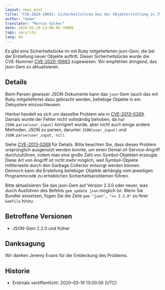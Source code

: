 ```yaml
---
layout: news_post
title: "CVE-2020-10663: Sicherheitslücke bei der Objekterstellung in JSON (weiterer Fehler behoben)"
author: "mame"
translator: "Marvin Gülker"
date: 2020-03-19 13:00:00 +0000
tags: security
lang: de
---
```


Es gibt eine Sicherheitslücke im mit Ruby mitgelieferten json-Gem, die bei der Erstellung neuer Objekte auftritt. Dieser Sicherheitslücke wurde die CVE-Nummer  [CVE-2020-10663](https://cve.mitre.org/cgi-bin/cvename.cgi?name=CVE-2020-10663) zugewiesen. Wir empfehlen dringend, das json-Gem zu aktualisieren.

## Details

Beim Parsen gewisser JSON-Dokumente kann das `json`-Gem (auch das mit Ruby mitgelieferte) dazu gebracht werden, beliebige Objekte in ein Zielsystem einzuschleusen.

Hierbei handelt es sich um dasselbe Problem wie in  [CVE-2013-0269](https://www.ruby-lang.org/de/news/2013/02/22/json-dos-cve-2013-0269/). Damals wurde der Fehler nicht vollständig behoben, da nur `JSON.parse(user_input)` korrigiert wurde, aber nicht auch einige andere Methoden, JSON zu parsen, darunter  `JSON(user_input)` und `JSON.parse(user_input, nil)`.

Siehe  [CVE-2013-0269](https://www.ruby-lang.org/de/news/2013/02/22/json-dos-cve-2013-0269/) für Details. Bitte beachten Sie, dass dieses Problem ursprünglich ausgenutzt werden konnte, um einen Denial-of-Service-Angriff durchzuführen, indem man eine große Zahl von Symbol-Objekten erzeugte. Diese Art von Angriff ist nicht mehr möglich, weil Symbol-Objekte mittlerweile durch den Garbage Collector entsorgt werden können. Dennoch kann die Erstellung beliebiger Objekte abhängig vom jeweiligen Programmcode zu erheblichen Sicherheitsproblemen führen.

Bitte aktualisieren Sie das json-Gem auf Version 2.3.0 oder neuer, was durch Ausführen des Befehls  `gem update json` möglich ist. Wenn Sie Bundler einsetzen, fügen Sie die Zeile `gem "json", ">= 2.3.0"` zu Ihrer `Gemfile` hinzu.

## Betroffene Versionen

* JSON-Gem 2.2.0 und früher

## Danksagung

Wir danken Jeremy Evans für die Entdeckung des Problems.

## Historie

* Erstmals veröffentlicht: 2020-03-19 13:00:00 (UTC)
